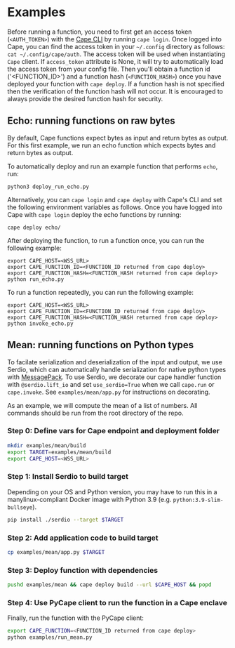 # Examples

Before running a function, you need to first get an access token (`<AUTH_TOKEN>`) with the [Cape CLI](https://github.com/capeprivacy/cli) by running `cape login`. Once logged into Cape, you can find the access token in your `~/.config` directory as follows: `cat ~/.config/cape/auth`. The access token will be used when instantiating `Cape` client. If `access_token` attribute is None, it will try to automatically load the access token from your config file. Then you'll obtain a function id ('<FUNCTION_ID>') and a function hash (`<FUNCTION_HASH>`) once you have deployed your function with `cape deploy`. If a function hash is not specified then the verification of the function hash will not occur. It is encouraged to always provide the desired function hash for security. 

## Echo: running functions on raw bytes

By default, Cape functions expect bytes as input and return bytes as output. For this first example, we run an echo function which expects bytes and return bytes as output.

To automatically deploy and run an example function that performs `echo`, run:
```
python3 deploy_run_echo.py
```

Alternatively, you can `cape login` and `cape deploy` with Cape's CLI and set the following environment variables as follows. 
Once you have logged into Cape with `cape login` deploy the echo functions by running:
```
cape deploy echo/
```

After deploying the function, to run a function once, you can run the following example:
```
export CAPE_HOST=<WSS_URL>
export CAPE_FUNCTION_ID=<FUNCTION_ID returned from cape deploy>
export CAPE_FUNCTION_HASH=<FUNCTION_HASH returned from cape deploy>
python run_echo.py
```

To run a function repeatedly, you can run the following example:
```
export CAPE_HOST=<WSS_URL>
export CAPE_FUNCTION_ID=<FUNCTION_ID returned from cape deploy>
export CAPE_FUNCTION_HASH=<FUNCTION_HASH returned from cape deploy>
python invoke_echo.py
```

## Mean: running functions on Python types

To facilate serialization and deserialization of the input and output, we use Serdio, which can automatically handle serialization for native python types with [MessagePack](https://msgpack.org/index.html). To use Serdio, we decorate our cape handler function with `@serdio.lift_io` and set `use_serdio=True` when we call `cape.run` or `cape.invoke`. See `examples/mean/app.py` for instructions on decorating.

As an example, we will compute the mean of a list of numbers. All commands should be run from the root directory of the repo.

### Step 0: Define vars for Cape endpoint and deployment folder
```sh
mkdir examples/mean/build
export TARGET=examples/mean/build
export CAPE_HOST=<WSS_URL>
```

###  Step 1: Install Serdio to build target
Depending on your OS and Python version, you may have to run this in a manylinux-compliant Docker image with Python 3.9 (e.g. `python:3.9-slim-bullseye`).
```sh
pip install ./serdio --target $TARGET
```

### Step 2: Add application code to build target
```sh
cp examples/mean/app.py $TARGET
```

### Step 3: Deploy function with dependencies
```sh
pushd examples/mean && cape deploy build --url $CAPE_HOST && popd
```

### Step 4: Use PyCape client to run the function in a Cape enclave
Finally, run the function with the PyCape client:
```sh
export CAPE_FUNCTION=<FUNCTION_ID returned from cape deploy>
python examples/run_mean.py
```
